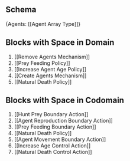 ## Schema

{Agents: [[Agent Array Type]]}

## Blocks with Space in Domain
1. [[Remove Agents Mechanism]]
2. [[Prey Feeding Policy]]
3. [[Increase Agent Age Policy]]
4. [[Create Agents Mechanism]]
5. [[Natural Death Policy]]

## Blocks with Space in Codomain
1. [[Hunt Prey Boundary Action]]
2. [[Agent Reproduction Boundary Action]]
3. [[Prey Feeding Boundary Action]]
4. [[Natural Death Policy]]
5. [[Agent Movement Boundary Action]]
6. [[Increase Age Control Action]]
7. [[Natural Death Control Action]]

